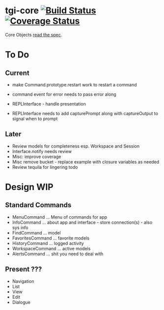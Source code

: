 # tgi-core [![Build Status](https://travis-ci.org/tgi-io/tgi-core.svg?branch=master)](https://travis-ci.org/tgi-io/tgi-core) [![Coverage Status](https://img.shields.io/coveralls/tgi-io/tgi-core.svg)](https://coveralls.io/r/tgi-io/tgi-core)

Core Objects [read the spec](spec/README.md).

# To Do

Current
-------
- make Command.prototype.restart work to restart a command
- command event for error needs to pass error along

- REPLInterface - handle presentation
- REPLInterface needs to add capturePrompt along with captureOutput to signal when to prompt

Later
-----
- Review models for completeness esp. Workspace and Session
- Interface.notify needs review
- Misc: improve coverage
- Misc remove bucket - replace example with closure variables as needed
- Review tequila for lingering todo

# Design WIP

Standard Commands
---
- MenuCommand ... Menu of commands for app
- InfoCommand ... about app and interface - store connection(s) - also sys info
- FindCommand ... model
- FavoritesCommand ... favorite models
- HistoryCommand ... logged activity
- WorkspaceCommand ... active models
- AlertsCommand ... shit you need to deal with

Present ???
-------
- Navigation
- List
- View
- Edit
- Dialogue